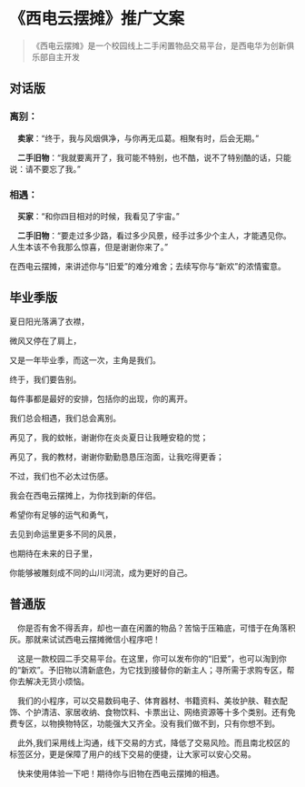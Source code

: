 # 《西电云摆摊》推广文案

> 《西电云摆摊》是一个校园线上二手闲置物品交易平台，是西电华为创新俱乐部自主开发

## 对话版

### **离别：**

​&ensp;&ensp;**卖家**：“终于，我与风烟俱净，与你再无瓜葛。相聚有时，后会无期。”

&ensp;&ensp;**二手旧物**：“我就要离开了，我可能不特别，也不酷，说不了特别酷的话，只能说：请不要忘了我。”

### **相遇：**

&ensp;&ensp;**买家**：“和你四目相对的时候，我看见了宇宙。”

&ensp;&ensp;**二手旧物**：“要走过多少路，看过多少风景，经手过多少个主人，才能遇见你。人生本该不令我那么惊喜，但是谢谢你来了。”

在西电云摆摊，来讲述你与“旧爱”的难分难舍；去续写你与“新欢”的浓情蜜意。

## 毕业季版

夏日阳光落满了衣襟，

微风又停在了肩上，

又是一年毕业季，而这一次，主角是我们。

终于，我们要告别。

每件事都是最好的安排，包括你的出现，你的离开。

我们总会相遇，我们总会离别。

再见了，我的蚊帐，谢谢你在炎炎夏日让我睡安稳的觉；

再见了，我的教材，谢谢你勤勤恳恳压泡面，让我吃得更香；

不过，我们也不必太过伤感。

我会在西电云摆摊上，为你找到新的伴侣。

希望你有足够的运气和勇气，

去见到命运里更多不同的风景，

也期待在未来的日子里，

你能够被雕刻成不同的山川河流，成为更好的自己。

##  普通版

&ensp;&ensp;​你是否有舍不得丢弃，却也一直在闲置的物品？苦恼于压箱底，可惜于在角落积灰。那就来试试西电云摆摊微信小程序吧！

&ensp;&ensp;这是一款校园二手交易平台。在这里，你可以发布你的“旧爱”，也可以淘到你的“新欢”。予旧物以清新底色，为它找到接替你的新主人；寻所需于求购专区，帮你去解决无货小烦恼。

&ensp;&ensp;我们的小程序，可以交易数码电子、体育器材、书籍资料、美妆护肤、鞋衣配饰、个护清洁、家居收纳、食物饮料、卡票出让、网络资源等十多个类别。还有免费专区，以物换物特区，功能强大又齐全。没有我们做不到，只有你想不到。

&ensp;&ensp;此外,我们采用线上沟通，线下交易的方式，降低了交易风险。而且南北校区的标签区分，更是保障了用户的线下交易的便捷，让大家可以安心交易。

&ensp;&ensp;快来使用体验一下吧！期待你与旧物在西电云摆摊的相遇。